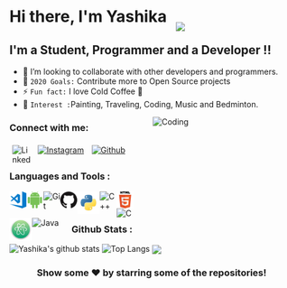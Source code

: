 # **Hi there, I'm Yashika** <img src="https://i.pinimg.com/originals/8a/a4/59/8aa4595fb24b6ed585dddac4622b2445.gif" width="55px" style=" margin: -16px 10px"> 
## I'm a Student, Programmer and a Developer !!

- 👯 I’m looking to collaborate with other developers and programmers.
- 🥅 `2020 Goals:` Contribute more to Open Source projects
- ⚡ `Fun fact:` I love Cold Coffee 🤣
- 🌱 `Interest :`Painting, Traveling, Coding, Music and Bedminton.
<img align="right" alt="Coding" width="250" height="200"  src="https://cdn.dribbble.com/users/2211982/screenshots/14111224/media/38c3c6be7917c589b09c3e4cf2e80e15.gif">

### Connect with me:

[<img align="left" alt="LinkedIn" width="35px" height ="35px" src="https://pngimg.com/uploads/linkedIn/linkedIn_PNG22.png" style=" margin: 5px 5px" />][linkedin]
[<img alt="Instagram" width="35px" height ="35px" src="https://cdn.jsdelivr.net/npm/simple-icons@v3/icons/instagram.svg" style=" margin: 5px 5px"/>][instagram]
[<img alt="Github" width="35px" height ="35px" src="https://image.flaticon.com/icons/png/512/25/25231.png" style=" margin: 5px 5px"/>][github]

### Languages and Tools : 

<img align="left" alt="Visual Studio Code" width="30px" src="https://raw.githubusercontent.com/github/explore/80688e429a7d4ef2fca1e82350fe8e3517d3494d/topics/visual-studio-code/visual-studio-code.png" />

<img align="left" alt="Android" width="30px" src="https://raw.githubusercontent.com/github/explore/80688e429a7d4ef2fca1e82350fe8e3517d3494d/topics/android/android.png"/>




<img align="left" alt="Git" width="30px" src="https://git-scm.com/images/logos/downloads/Git-Icon-Black.png"/>

<img align="left" alt="GitHub" width="30px" src="https://raw.githubusercontent.com/github/explore/78df643247d429f6cc873026c0622819ad797942/topics/github/github.png"/>
<img align="left" alt="Python" width="40px" src="https://raw.githubusercontent.com/github/explore/78df643247d429f6cc873026c0622819ad797942/topics/python/python.png"/>

<img align="left" alt="C++" width="30px" src="https://cdn.freebiesupply.com/logos/large/2x/c-logo-png-transparent.png"  />
<img align="left" alt="HTML" width="30px" src="https://raw.githubusercontent.com/github/explore/80688e429a7d4ef2fca1e82350fe8e3517d3494d/topics/html/html.png"  />

<img align="left" alt="C" width="40px" src="https://static.wixstatic.com/media/0cfd43_1831013bcc8540fcba4f087dfa07653c~mv2.png/v1/fill/w_350,h_350,al_c,lg_1,q_85/c.webp"  />
<img align="left" alt="Atom" width="40px" src="https://raw.githubusercontent.com/github/explore/80688e429a7d4ef2fca1e82350fe8e3517d3494d/topics/atom/atom.png"  />

<img align="left" alt="Java" width="70px" height = "30px" src="https://logos-download.com/wp-content/uploads/2016/10/Java_logo_icon.png"/>

<br />
<br />

### Github Stats :
![Yashika's github stats](https://github-readme-stats.vercel.app/api?username=Yashika1410&show_icons=true&theme=flag-india)
![Top Langs](https://github-readme-stats.vercel.app/api/top-langs/?username=Yashika1410&theme=flag-india&layout=compact)
<a>
 <img align="center" src="https://visitor-badge.glitch.me/badge?page_id=Yashika1410.Yashika1410" />
</a>

<div align="center">

### Show some ❤️ by starring some of the repositories!

</div>


<br />

[instagram]: https://www.instagram.com/yashika.jn_/
[linkedin]: https://www.linkedin.com/in/yashika-jain-b018671a1/
[github]: https://github.com/Yashika1410
